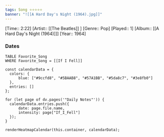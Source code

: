 ```yaml
---
tags: Song ⭐⭐⭐⭐⭐ 
banner: "![[A Hard Day's Night (1964).jpg]]"
---
```

[Time:: 2:22]
[Artist:: [[The Beatles]] ]
[Genre:: Pop]
[Played:: 1]
[Album:: [[A Hard Day's Night (1964)]]]
[Year:: 1964]
### Dates
````dataview
TABLE Favorite_Song
WHERE Favorite_Song = [[If I Fell]]
````
  ```dataviewjs
const calendarData = { 
	colors: { 
		blue: ["#9ccfd8", "#5BAAB8", "#57A1BB", "#5da8c7", "#3e8fb0"] 
	}, 
	entries: [] 
}; 

for (let page of dv.pages('"Daily Notes"')) { 
	calendarData.entries.push({ 
		date: page.file.name, 
		intensity: page["If_I_Fell"]
	}); 
} 

renderHeatmapCalendar(this.container, calendarData);
```
